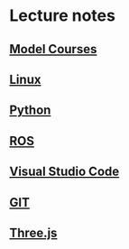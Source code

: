 # Lecture notes

## [Model Courses](./model_course/Home.md)

## [Linux](./unix/Home.md)

## [Python](./python/Home.md)

## [ROS](./ros/Home.md)

## [Visual Studio Code](./vscode/visual_studio_code.md)

## [GIT](./git/Home.md)

## [Three.js](./three_js/Home.md)
